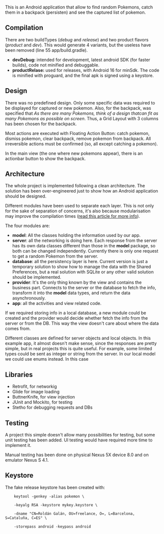 
This is an Android application that allow to find random Pokemons, catch them in a backpack (persisten) and see the captured list of pokemon.

## Compilation
There are two buildTypes (_debug_ and _release_) and two product flavors (_product_ and _dev_). This would generate 4 variants, but the useless have been removed (line 55 app/build.gradle).

- **devDebug:** intended for development, latest android SDK (for faster builds), code not minified and debuggable.
- **productRelase:** used for releases, with Android 16 for minSdk. The code is minified with proguard, and the final apk is signed using a keystore.


## Design
There was no predefined design. Only some specific data was required to be displayed for captured or new pokemon. Also, for the backpack, was specified that _As there are many Pokemons, think of ​a ​design ​that ​can ​fit ​as ​many ​Pokemons ​as ​possible ​on ​screen_. Thus, a Grid Layout with 3 columns has been chosen for the backpack.

Most actions are executed with Floating Action Button: catch pokemon, dismiss pokemon, clear backpack, remove pokemon from backpack. All irreversible actions must be confirmed (so, all except catching a pokemon).

In the main view (the one where new pokemons appear), there is an actionbar button to show the backpack.

## Architecture
The whole project is implemented following a clean architecture. The solution has been over-engineered just to show how an Android application should be designed.

Different modules have been used to separate each layer. This is not only for the sake of separation of concerns, it's also because modularisation may improve the compilation times ([read this article for more info][modularisation]).

The four modules are:

- **model**: All the classes holding the information used by our app.
- **server**: all the networking is doing here. Each response from the server has its own data classes different than those in the **model** package, so both can be changed independently. Currently there is only one request to get a random Pokemon from the server.
- **database**: all the persistency layer is here. Current version is just a temporary solution to show how to manage the data with the Shared Preferences, but a real solution with SQLite or any other valid solution should be implemented.
- **provider**: It's the only thing known by the view and contains the business part. Connects to the server or the database to fetch the info, transform it into the **model** data types, and return the data asynchronously.
- **app**: all the activities and view related code.

If we required storing info in a local database, a new module could be created and the provider would decide whether fetch the info from the server or from the DB. This way the view doesn't care about where the data comes from.

Different classes are defined for server objects and local objects. In this example app, it almost doesn't make sense, since the responses are pretty simple, but in real projects this is quite useful. For example, some limited types could be sent as integer or string from the server. In our local model we could use enums instead. In this case


## Libraries
- Retrofit, for networkig
- Glide for image loading
- ButtnerKnife, for view injection
- JUnit and Mockito, for testing
- Stetho for debugging requests and DBs

## Testing
A project this simple doesn't allow many possibilities for testing, but some unit testing has been added. UI testing would have required more time to implement it.

Manual testing has been done on physical Nexus 5X device 8.0 and on emulator Nexus S 4.1.

## Keystore

The fake release keystore has been created with:

```
	keytool -genkey -alias pokemon \

    -keyalg RSA -keystore mykey.keystore \
    
    -dname "CN=Roldán Galán, OU=freelance, O=, L=Barcelona, S=Cataluña, C=ES" \
    
    -storepass android -keypass android
```


[modularisation]: https://medium.freecodecamp.org/how-modularisation-affects-build-time-of-an-android-application-43a984ce9968